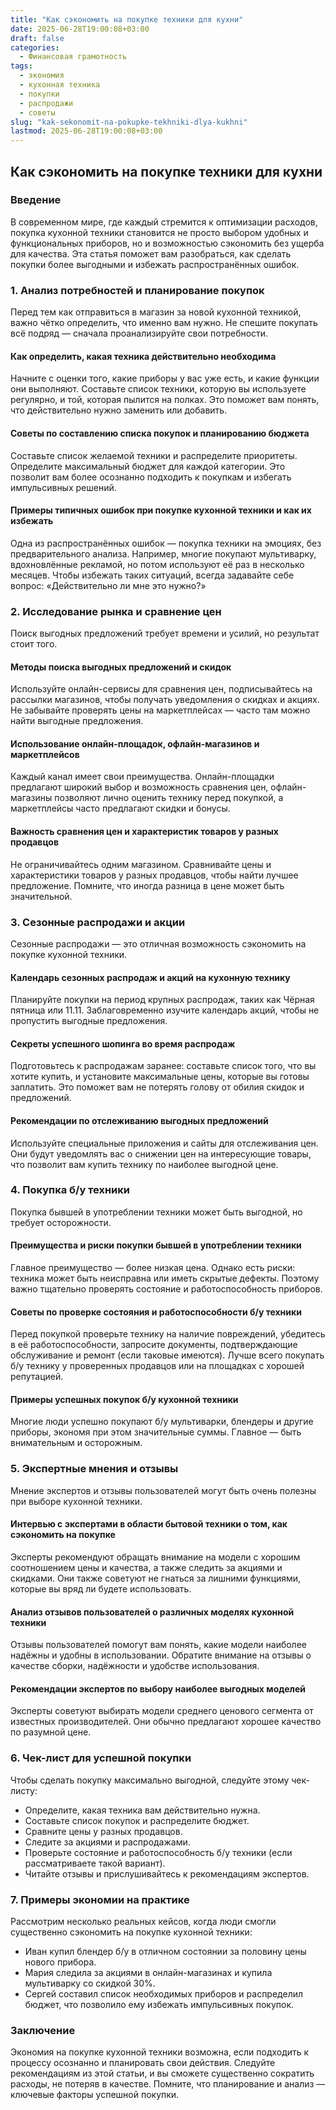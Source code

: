 ```yaml
---
title: "Как сэкономить на покупке техники для кухни"
date: 2025-06-28T19:00:08+03:00
draft: false
categories:
  - Финансовая грамотность
tags:
  - экономия
  - кухонная техника
  - покупки
  - распродажи
  - советы
slug: "kak-sekonomit-na-pokupke-tekhniki-dlya-kukhni"
lastmod: 2025-06-28T19:00:08+03:00
---
```




## Как сэкономить на покупке техники для кухни



### Введение

В современном мире, где каждый стремится к оптимизации расходов, покупка кухонной техники становится не просто выбором удобных и функциональных приборов, но и возможностью сэкономить без ущерба для качества. Эта статья поможет вам разобраться, как сделать покупки более выгодными и избежать распространённых ошибок.



### 1. Анализ потребностей и планирование покупок

Перед тем как отправиться в магазин за новой кухонной техникой, важно чётко определить, что именно вам нужно. Не спешите покупать всё подряд — сначала проанализируйте свои потребности.

#### Как определить, какая техника действительно необходима

Начните с оценки того, какие приборы у вас уже есть, и какие функции они выполняют. Составьте список техники, которую вы используете регулярно, и той, которая пылится на полках. Это поможет вам понять, что действительно нужно заменить или добавить.

#### Советы по составлению списка покупок и планированию бюджета

Составьте список желаемой техники и распределите приоритеты. Определите максимальный бюджет для каждой категории. Это позволит вам более осознанно подходить к покупкам и избегать импульсивных решений.

#### Примеры типичных ошибок при покупке кухонной техники и как их избежать

Одна из распространённых ошибок — покупка техники на эмоциях, без предварительного анализа. Например, многие покупают мультиварку, вдохновлённые рекламой, но потом используют её раз в несколько месяцев. Чтобы избежать таких ситуаций, всегда задавайте себе вопрос: «Действительно ли мне это нужно?»



### 2. Исследование рынка и сравнение цен

Поиск выгодных предложений требует времени и усилий, но результат стоит того.

#### Методы поиска выгодных предложений и скидок

Используйте онлайн-сервисы для сравнения цен, подписывайтесь на рассылки магазинов, чтобы получать уведомления о скидках и акциях. Не забывайте проверять цены на маркетплейсах — часто там можно найти выгодные предложения.

#### Использование онлайн-площадок, офлайн-магазинов и маркетплейсов

Каждый канал имеет свои преимущества. Онлайн-площадки предлагают широкий выбор и возможность сравнения цен, офлайн-магазины позволяют лично оценить технику перед покупкой, а маркетплейсы часто предлагают скидки и бонусы.

#### Важность сравнения цен и характеристик товаров у разных продавцов

Не ограничивайтесь одним магазином. Сравнивайте цены и характеристики товаров у разных продавцов, чтобы найти лучшее предложение. Помните, что иногда разница в цене может быть значительной.



### 3. Сезонные распродажи и акции

Сезонные распродажи — это отличная возможность сэкономить на покупке кухонной техники.

#### Календарь сезонных распродаж и акций на кухонную технику

Планируйте покупки на период крупных распродаж, таких как Чёрная пятница или 11.11. Заблаговременно изучите календарь акций, чтобы не пропустить выгодные предложения.

#### Секреты успешного шопинга во время распродаж

Подготовьтесь к распродажам заранее: составьте список того, что вы хотите купить, и установите максимальные цены, которые вы готовы заплатить. Это поможет вам не потерять голову от обилия скидок и предложений.

#### Рекомендации по отслеживанию выгодных предложений

Используйте специальные приложения и сайты для отслеживания цен. Они будут уведомлять вас о снижении цен на интересующие товары, что позволит вам купить технику по наиболее выгодной цене.



### 4. Покупка б/у техники

Покупка бывшей в употреблении техники может быть выгодной, но требует осторожности.

#### Преимущества и риски покупки бывшей в употреблении техники

Главное преимущество — более низкая цена. Однако есть риски: техника может быть неисправна или иметь скрытые дефекты. Поэтому важно тщательно проверять состояние и работоспособность приборов.

#### Советы по проверке состояния и работоспособности б/у техники

Перед покупкой проверьте технику на наличие повреждений, убедитесь в её работоспособности, запросите документы, подтверждающие обслуживание и ремонт (если таковые имеются). Лучше всего покупать б/у технику у проверенных продавцов или на площадках с хорошей репутацией.

#### Примеры успешных покупок б/у кухонной техники

Многие люди успешно покупают б/у мультиварки, блендеры и другие приборы, экономя при этом значительные суммы. Главное — быть внимательным и осторожным.



### 5. Экспертные мнения и отзывы

Мнение экспертов и отзывы пользователей могут быть очень полезны при выборе кухонной техники.

#### Интервью с экспертами в области бытовой техники о том, как сэкономить на покупке

Эксперты рекомендуют обращать внимание на модели с хорошим соотношением цены и качества, а также следить за акциями и скидками. Они также советуют не гнаться за лишними функциями, которые вы вряд ли будете использовать.

#### Анализ отзывов пользователей о различных моделях кухонной техники

Отзывы пользователей помогут вам понять, какие модели наиболее надёжны и удобны в использовании. Обратите внимание на отзывы о качестве сборки, надёжности и удобстве использования.

#### Рекомендации экспертов по выбору наиболее выгодных моделей

Эксперты советуют выбирать модели среднего ценового сегмента от известных производителей. Они обычно предлагают хорошее качество по разумной цене.



### 6. Чек-лист для успешной покупки

Чтобы сделать покупку максимально выгодной, следуйте этому чек-листу:

- Определите, какая техника вам действительно нужна.
- Составьте список покупок и распределите бюджет.
- Сравните цены у разных продавцов.
- Следите за акциями и распродажами.
- Проверьте состояние и работоспособность б/у техники (если рассматриваете такой вариант).
- Читайте отзывы и прислушивайтесь к рекомендациям экспертов.



### 7. Примеры экономии на практике

Рассмотрим несколько реальных кейсов, когда люди смогли существенно сэкономить на покупке кухонной техники:

- Иван купил блендер б/у в отличном состоянии за половину цены нового прибора.
- Мария следила за акциями в онлайн-магазинах и купила мультиварку со скидкой 30%.
- Сергей составил список необходимых приборов и распределил бюджет, что позволило ему избежать импульсивных покупок.



### Заключение

Экономия на покупке кухонной техники возможна, если подходить к процессу осознанно и планировать свои действия. Следуйте рекомендациям из этой статьи, и вы сможете существенно сократить расходы, не потеряв в качестве. Помните, что планирование и анализ — ключевые факторы успешной покупки.

